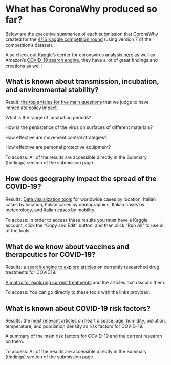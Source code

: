 # What has CoronaWhy produced so far?
Below are the executive summaries of each submission that CoronaWhy created for the [4/16 Kaggle competition round](https://www.kaggle.com/allen-institute-for-ai/CORD-19-research-challenge) (using version 7 of the competition’s dataset).

Also check out Kaggle’s center for coronavirus analysis [here](https://www.kaggle.com/covid-19-contributions) as well as Amazon’s [COVID-19 search engine](https://cord19.aws/), they have a lot of great findings and creations as well!

## What is known about transmission, incubation, and environmental stability?
Result: [the top articles for five main questions](https://www.kaggle.com/crispyc/coronawhy-org-task-transmission-incubation) that we judge to have immediate policy impact.

What is the range of incubation periods?

How is the persistence of the virus on surfaces of different materials?

How effective are movement control strategies?

How effective are personal protective equipment?

To access: All of the results are accessible directly in the Summary (findings) section of the submission page.

## How does geography impact the spread of the COVID-19?
Results: [Data visualization tools](https://www.kaggle.com/manuelalvarez/coronawhy-org-task-geographical-factors) for worldwide cases by location, Italian cases by location, Italian cases by demographics, Italian cases by meteorology, and Italian cases by mobility.

To access: In order to access these results you must have a Kaggle account, click the “Copy and Edit” button, and then click “Run All” to use all of the tools.

## What do we know about vaccines and therapeutics for COVID-19?
Results: a [search engine to explore articles](https://app.powerbi.com/view?r=eyJrIjoiMzRlZTliMTItZGE0OS00ZTNjLTllM2YtMTlmN2ZhMDRkYWRmIiwidCI6ImRjNTQ3MWFjLWM4NmMtNGNiZS04YTVjLTI0MzUxZGRmMjRjOCIsImMiOjN9) on currently researched drug treatments for COVID19.

[A matrix for exploring current treatments](https://app.powerbi.com/view?r=eyJrIjoiMjc4NDZkYzktZmUyZC00ZThkLTkyYjAtY2EzNzk2ZDliOTk2IiwidCI6ImRjNTQ3MWFjLWM4NmMtNGNiZS04YTVjLTI0MzUxZGRmMjRjOCIsImMiOjN9) and the articles that discuss them.

To access: You can go directly to these tools with the links provided.

## What is known about COVID-19 risk factors?
Results: the [most relevant articles](https://www.kaggle.com/arturkiulian/coronawhy-org-task-risk-factors) on heart disease, age, humidity, pollution, temperature, and population density as risk factors for COVID-19.

A summary of the main risk factors for COVID-19 and the current research on them.

To access: All of the results are accessible directly in the Summary (findings) section of the submission page.

